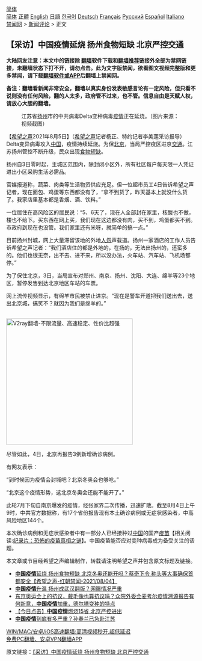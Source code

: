  <!-- 面包屑导航 --> <div class="breadcrumb"><!-- GTranslate: https://gtranslate.io/ -->  <div class="switcher notranslate">  <div class="selected">  <a href="#" onclick="return false;"> 简体</a>  </div>  <div class="option">  <a href="https://www.bannedbook.org" onclick="doGTranslate('zh-CN|zh-CN');jQuery('div.switcher div.selected a').html(jQuery(this).html());return false;" title="简体中文" class="nturl selected"> 简体</a>  <a href="https://www.bannedbook.org/zh-tw/" onclick="doGTranslate('zh-CN|zh-TW');jQuery('div.switcher div.selected a').html(jQuery(this).html());return false;" title="繁體中文" class="nturl"> 正體</a>  <a href="https://www.bannedbook.org/en/" onclick="doGTranslate('zh-CN|en');jQuery('div.switcher div.selected a').html(jQuery(this).html());return false;" title="English" class="nturl"> English</a>  <a href="https://www.bannedbook.org/ja/" onclick="doGTranslate('zh-CN|ja');jQuery('div.switcher div.selected a').html(jQuery(this).html());return false;" title="日本語" class="nturl"> 日語</a>  <a href="https://www.bannedbook.org/ko/" onclick="doGTranslate('zh-CN|ko');jQuery('div.switcher div.selected a').html(jQuery(this).html());return false;" title="한국어" class="nturl"> 한국어</a>  <a href="https://www.bannedbook.org/de/" onclick="doGTranslate('zh-CN|de');jQuery('div.switcher div.selected a').html(jQuery(this).html());return false;" title="Deutsch" class="nturl"> Deutsch</a>  <a href="https://www.bannedbook.org/fr/" onclick="doGTranslate('zh-CN|fr');jQuery('div.switcher div.selected a').html(jQuery(this).html());return false;" title="Français" class="nturl"> Français</a>  <a href="https://www.bannedbook.org/ru/" onclick="doGTranslate('zh-CN|ru');jQuery('div.switcher div.selected a').html(jQuery(this).html());return false;" title="Русский" class="nturl"> Русский</a>  <a href="https://www.bannedbook.org/es/" onclick="doGTranslate('zh-CN|es');jQuery('div.switcher div.selected a').html(jQuery(this).html());return false;" title="Español" class="nturl"> Español</a>  <a href="https://www.bannedbook.org/it/" onclick="doGTranslate('zh-CN|it');jQuery('div.switcher div.selected a').html(jQuery(this).html());return false;" title="Italiano" class="nturl"> Italiano</a>  </div>  </div>      <div class='breadcrumb-sub'><!-- Breadcrumb NavXT 6.3.0 --> <a href="https://www.bannedbook.org/" class="home">禁闻网</a> &gt; <a href="https://www.bannedbook.org/bnews/comments/" class="category">新闻评论</a> &gt; 正文</div></div><h2>【采访】中国疫情延烧 扬州食物短缺 北京严控交通</h2> <p class="notice"><b>大陆网友注意：本文中的链接除 <a href="https://github.com/bannedbook/fanqiang" >翻墙</a>软件下载和<a href="https://github.com/killgcd/justmysocks/blob/master/README.md">翻墙推荐</a>链接外全部为禁网链接，未翻墙状态下打不开，请勿点击。此为文字版禁闻，欲看图文视频完整版和更多禁闻，请下载<a href="https://github.com/bannedbook/fanqiang">翻墙软件或APP</a>后翻墙上禁闻网。</p><p>备注：翻墙看新闻非常安全，翻墙以真实身份发表敏感言论有一定风险，但只看不说则没有任何风险，翻的人太多，政府管不过来，也不管。信息自由是天赋人权，请放心大胆的翻墙。</b></p>  <div class="entry"> <figure><figcaption>江苏省<a href="https://www.bannedbook.org/bnews/tag/%e6%89%ac%e5%b7%9e/" class="st_tag internal_tag" rel="tag" title="标签 扬州 下的日志">扬州</a>市的中共病毒Delta变种病毒<a href="https://www.bannedbook.org/bnews/tag/%E7%96%AB%E6%83%85/" class="st_tag internal_tag" rel="tag" title="标签 疫情 下的日志">疫情</a>正在延烧。（图片来源：视频截图）</figcaption></figure> <p>【<span class='wp_keywordlink_affiliate'><a href="https://www.soundofhope.org" title="希望之声" target="_blank">希望之声</a></span>2021年8月5日】（<a href="https://www.bannedbook.org/bnews/tag/%e5%b8%8c%e6%9c%9b%e4%b9%8b%e5%a3%b0/" class="st_tag internal_tag" rel="tag" title="标签 希望之声 下的日志">希望之声</a>记者杨正、特约记者李美莲采访报导）Delta变异病毒攻入<span class='wp_keywordlink_affiliate'><a href="https://www.bannedbook.org/" title="中国" target="_blank">中国</a></span>，疫情持续延烧。为保<a href="https://www.bannedbook.org/bnews/tag/%e5%8c%97%e4%ba%ac/" class="st_tag internal_tag" rel="tag" title="标签 北京 下的日志">北京</a>，当局严控疫区进京<a href="https://www.bannedbook.org/bnews/tag/%E4%BA%A4%E9%80%9A/" class="st_tag internal_tag" rel="tag" title="标签 交通 下的日志">交通</a>。江苏扬州管控不断升级，民众出现<a href="https://www.bannedbook.org/bnews/tag/%e9%a3%9f%e7%89%a9/" class="st_tag internal_tag" rel="tag" title="标签 食物 下的日志">食物</a><a href="https://www.bannedbook.org/bnews/tag/%E7%9F%AD%E7%BC%BA/" class="st_tag internal_tag" rel="tag" title="标签 短缺 下的日志">短缺</a>。</p> <p>扬州自3日零时起，主城区范围内，除封闭小区外，所有社区每户每天限一人凭证进出小区采购生活必需品。</p> <p>官媒报道称，蔬菜、肉类等生活物资供应充足。但一位超市员工4日告诉希望之声记者，现在面包、鸡蛋等东西都没有了，“拿不到货了，昨天基本上就没什么货了。我家店里基本都是香烟、酒、饮料。”</p> <p>一位居住在高风险区的居民说：“5、6天了，现在人全部封在家里，核酸也不做，楼也不给下。买东西在网上买，我们现在这边都没有肉，买不到，鸡蛋都买不到。市政府到现在也没管。我们家里还有米呀，就简单的搞一点。”</p>  <p>目前扬州封城，网上大量滞留该地的外地<span class='wp_keywordlink'><a href="https://www.bannedbook.org/forum2/topic66.html" title="任彦芳：《人怨》" target="_blank">人怨</a></span>声载道。扬州一家酒店的工作人员告诉希望之声记者：“我们酒店住的都是外地的，在扬的，无法出扬州的，还蛮多的。他们也很无奈，出不去、进不来，所以没办法，火车站、汽车站、飞机场都停。”</p> <p>为了保住北京，3日，当局宣布对郑州、南京、扬州、沈阳、大连、绵羊等23个地区，暂停发售到达北京地区车站的车票。</p> <p>网上流传视频显示，有绵羊市民被禁止进京。“现在是警车开道把我们送出去，送出北京城，搞笑不？就因为我们是绵羊的。”</p> <p><br/><a href="https://github.com/bannedbook/fanqiang/wiki/V2ray%E6%9C%BA%E5%9C%BA"><img src="https://raw.githubusercontent.com/bannedbook/fanqiang/master/v2ss/images/v2free.jpg" width="336" alt="V2ray翻墙-不限流量、高速稳定、性价比超强"></a><br/></p>  <p>尽管如此，4日，北京再报告3例新增确诊病例。</p> <p>有网友表示：</p> <p>“到时候因为疫情会封城吧？北京冬奥会也够呛。”</p> <p>“北京这个疫情形势，这北京冬奥会还能不能开了。”</p>  <p>此轮7月下旬自南京爆发的疫情，经张家界二次传播，迅速扩散。截至8月4日上午9时，中共官方数据称，有17个省份报告现有本土确诊病例或无症状感染者，中高风险地区144个。</p> <p>本次确诊病例和无症状感染者中有一部分人已经接种过<a href="https://www.bannedbook.org/bnews/tag/%E4%B8%AD%E5%9B%BD/" class="st_tag internal_tag" rel="tag" title="标签 中国 下的日志">中国</a>的国产<span class='wp_keywordlink'><a href="https://www.bannedbook.org/bnews/tculture/20160630/551027.html" title="疫苗" target="_blank">疫苗</a></span>【相关阅读:<a href='https://www.bannedbook.org/bnews/topimagenews/20180408/925060.html' target='_blank'>纪录片：恐怖的疫苗真相之谜</a>】。中国疫苗能否应对变种病毒成为备受关注的话题。</p> <p>本文章或节目经希望之声编辑制作，转载请注明希望之声并包含原文标题及链接。 </p> <ul class='op-related-articles' title='相关阅读'> <li><a href='https://www.bannedbook.org/bnews/comments/20210805/1600626.html' target='_blank'><b>中国疫情</b>延烧 扬州食物短缺 北京冬奥还能开吗？蔡奇下令 称头等大事确保首都安全【希望之声-红朝禁闻-2021/08/04】</a></li> <li><a href='https://www.bannedbook.org/bnews/comments/20210804/1599967.html' target='_blank'><b>中国疫情</b>升温 扬州成武汉翻版？网曝情况严重</a></li> <li><a href='https://www.bannedbook.org/bnews/bannedvideo/20210804/1599842.html' target='_blank'>东京奥运会上的抗议，戴毛像也算抗议吗？众院外委会麦考尔疫情溯源报告有何新意，<b>中国疫情</b>加重，德尔塔变种的特点</a></li> <li><a href='https://www.bannedbook.org/bnews/bannedvideo/20210803/1599268.html' target='_blank'>【今日点击】<b>中国疫情</b>燃烧15省 北京严控进出</a></li> <li><a href='https://www.bannedbook.org/bnews/comments/20210802/1598973.html' target='_blank'><b>中国疫情</b>到底有多严重？孙春兰已急赴江苏</a></li> </ul> <p class="texttj"> <a href="https://github.com/bannedbook/fanqiang/wiki/V2ray%E6%9C%BA%E5%9C%BA" target="_blank">WIN/MAC/安卓/iOS高速翻墙:高清视频秒开,超低延迟</a><br/> <a href="https://github.com/bannedbook/fanqiang/wiki/%E7%A6%81%E9%97%BB%E7%BD%91%E5%AE%89%E5%8D%93%E7%BF%BB%E5%A2%99%E6%96%B0%E9%97%BBAPP" target="_blank">免费PC翻墙、安卓VPN翻墙APP</a></p> <p>原文链接：<a class="src_link"  href="https://www.soundofhope.org/post/532565" target="_blank">【采访】中国疫情延烧 扬州食物短缺 北京严控交通</a></p><a name='sharetosocial'></a>  <div style="margin-bottom:5px;padding-bottom:5px;clear:both"> <div id="archive-pix-1" class="banner-ads"> <!-- AuctionX Display platform tag START --> <div id="26318x728x90x621x_ADSLOT2" clicktrack="%%CLICK_URL_ESC%%"></div> <!-- AuctionX Display platform tag END --> </div> <div id="archive-pix-2" class="banner-ads"> <!-- AuctionX Display platform tag START --> <div id="26315x300x250x621x_ADSLOT2" clicktrack="%%CLICK_URL_ESC%%"></div> <!-- AuctionX Display platform tag END --> </div> </div>  <div id="archive-pix-1" class="banner-ads"> <!-- AuctionX Display platform tag START --> <div id="26318x728x90x621x_ADSLOT3" clicktrack="%%CLICK_URL_ESC%%"></div> <!-- AuctionX Display platform tag END --> </div> </div><!--END ENTRY--> 